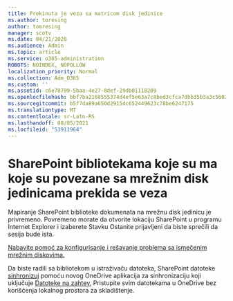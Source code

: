 ```yaml
---
title: Prekinuta je veza sa matricom disk jedinice
ms.author: toresing
author: tomresing
manager: scotv
ms.date: 04/21/2020
ms.audience: Admin
ms.topic: article
ms.service: o365-administration
ROBOTS: NOINDEX, NOFOLLOW
localization_priority: Normal
ms.collection: Adm_O365
ms.custom: ''
ms.assetid: c6e78799-5baa-4e27-8def-29db01118209
ms.openlocfilehash: bbf7ba2168555374d4ef5e63a7c8bed3cfca7dbb35b3a3c5602d3b0d1d2fda0a
ms.sourcegitcommit: b5f7da89a650d2915dc652449623c78be6247175
ms.translationtype: MT
ms.contentlocale: sr-Latn-RS
ms.lasthandoff: 08/05/2021
ms.locfileid: "53911964"
---
```

# <a name="sharepoint-libraries-mapped-to-network-drives-become-disconnected"></a>SharePoint bibliotekama koje su ma koje su povezane sa mrežnim disk jedinicama prekida se veza

Mapiranje SharePoint biblioteke dokumenata na mrežnu disk jedinicu je privremeno. Povremeno morate da otvorite lokaciju SharePoint u programu Internet Explorer i izaberete Stavku Ostanite prijavljeni da biste sprečili da sesija bude ista.  
  
[Nabavite pomoć za konfigurisanje i rešavanje problema sa ismečenim mrežnim diskovima.](https://docs.microsoft.com/sharepoint/support/administration/troubleshoot-mapped-network-drives)
  
Da biste radili sa bibliotekom u istraživaču datoteka, SharePoint datoteke [sinhronizuj](https://support.office.com/article/6de9ede8-5b6e-4503-80b2-6190f3354a88.aspx) pomoću novog OneDrive aplikacija za sinhronizaciju koji uključuje [Datoteke na zahtev.](https://support.office.com/article/0e6860d3-d9f3-4971-b321-7092438fb38e.aspx) Pristupite svim datotekama u OneDrive bez korišćenja lokalnog prostora za skladištenje.
  

